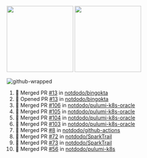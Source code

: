 <a href="https://github.com/notdodo"><img src="https://github-readme-stats.vercel.app/api?username=notdodo&count_private=true&theme=dark" height="180" /></a> <a href="https://github.com/notdodo"><img src="https://github-readme-stats.vercel.app/api/top-langs/?username=notdodo&langs_count=8&theme=dark&hide=tex,java,html,css&layout=compact" height="180" /></a>

![github-wrapped](https://github.com/notdodo/notdodo/assets/6991986/fb310ed4-7b6b-48dd-a447-4c85e6000edb)

<!--START_SECTION:activity-->
1. 🎉 Merged PR [#13](https://github.com/notdodo/bingokta/pull/13) in [notdodo/bingokta](https://github.com/notdodo/bingokta)
2. 💪 Opened PR [#13](https://github.com/notdodo/bingokta/pull/13) in [notdodo/bingokta](https://github.com/notdodo/bingokta)
3. 🎉 Merged PR [#106](https://github.com/notdodo/pulumi-k8s-oracle/pull/106) in [notdodo/pulumi-k8s-oracle](https://github.com/notdodo/pulumi-k8s-oracle)
4. 🎉 Merged PR [#105](https://github.com/notdodo/pulumi-k8s-oracle/pull/105) in [notdodo/pulumi-k8s-oracle](https://github.com/notdodo/pulumi-k8s-oracle)
5. 🎉 Merged PR [#104](https://github.com/notdodo/pulumi-k8s-oracle/pull/104) in [notdodo/pulumi-k8s-oracle](https://github.com/notdodo/pulumi-k8s-oracle)
6. 🎉 Merged PR [#103](https://github.com/notdodo/pulumi-k8s-oracle/pull/103) in [notdodo/pulumi-k8s-oracle](https://github.com/notdodo/pulumi-k8s-oracle)
7. 🎉 Merged PR [#8](https://github.com/notdodo/github-actions/pull/8) in [notdodo/github-actions](https://github.com/notdodo/github-actions)
8. 🎉 Merged PR [#72](https://github.com/notdodo/SparkTrail/pull/72) in [notdodo/SparkTrail](https://github.com/notdodo/SparkTrail)
9. 🎉 Merged PR [#73](https://github.com/notdodo/SparkTrail/pull/73) in [notdodo/SparkTrail](https://github.com/notdodo/SparkTrail)
10. 🎉 Merged PR [#56](https://github.com/notdodo/pulumi-k8s/pull/56) in [notdodo/pulumi-k8s](https://github.com/notdodo/pulumi-k8s)
<!--END_SECTION:activity-->
